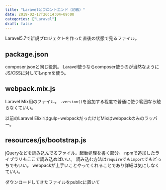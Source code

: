 ```yaml
---
title: "Laravelとフロントエンド（初級）"
date: 2019-02-17T20:14:04+09:00
categories: ["Laravel"]
draft: false
---
```


Laravel5.7で新規プロジェクトを作った直後の状態で見るファイル。

## package.json
composer.jsonと同じ役割。
Laravel使うならcomposer使うのが当然なようにJS/CSSに対してもnpmを使う。

## webpack.mix.js
Laravel Mix用のファイル。
`.version()`を追加する程度で普通に使う範囲なら触らなくていい。

以前のLaravel Elixirはgulp+webpackだったけどMixはwebpackのみのラッパー。

## resources/js/bootstrap.js
jQueryなどを読み込んでるファイル。起動処理を書く部分。
npmで追加したライブラリもここで読み込めばいい。
読み込む方法は`require`でも`import`でもどっちでもいい。
webpackが上手いことやってくれることであり詳細は気にしなくていい。

ダウンロードしてきたファイルをpublicに置いて<script>で読み込むなんて使い方はしない。

## resources/js/app.js
アプリのメイン処理を書く部分。
Vue.js使うならVueコンポーネントの登録しかすることないけど
jQueryをここに直接書いてもいい。
別ファイルに分けて`require`で読み込んでもいい。

viewに直接書くような使い方はしない。

## resources/sass/app.scss
CSS用のファイル。

## ビルド
ここ数年で変わったのはJS/CSSもビルドして使うものになったということ。
常識レベルでの大変革なのでダウンロードしてきたファイルを<script>で読み込んで使うという常識を全部投げ捨てないといけない。

Laravel Mixならビルド用のコマンドもpackage.jsonに用意されてるので以下でビルド。

```
# 開発時
npm run dev
# 本番用
npm run prod
```

ビルド後のファイルがpublicに生成される。読み込むのはこのファイル。
それ以外のJS/CSSファイルは直接publicに置かない。

CSSはhead

```
<link rel="stylesheet" href="{{ mix('css/app.css') }}">
```

JSは</body>前。

```
<script src="{{ mix('/js/app.js') }}"></script>
```

これによりJS/CSSを変更する時に触るのはresources以下のみ、view側は触らなくていい、となる。

## 以上
Vue.jsとかSPAとか言う前にこのくらいの基礎中の基礎が分かってないとどうしようもない。

npmの使い方とかSASSの使い方とか現代JSの書き方とかそんな段階の話はLaravel使うなら知ってて当然の前提。
